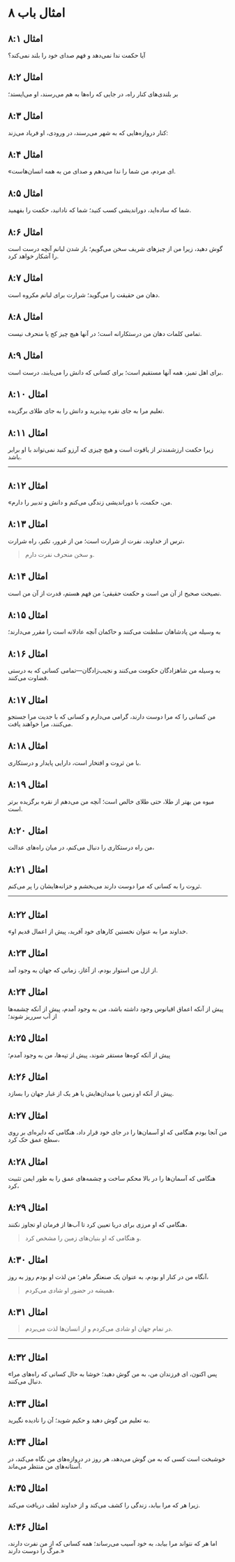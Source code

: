 # امثال باب ۸

## امثال ۸:۱

آیا حکمت ندا نمی‌دهد و فهم صدای خود را بلند نمی‌کند؟

## امثال ۸:۲

بر بلندی‌های کنار راه، در جایی که راه‌ها به هم می‌رسند، او می‌ایستد؛

## امثال ۸:۳

کنار دروازه‌هایی که به شهر می‌رسند، در ورودی، او فریاد می‌زند:

## امثال ۸:۴

«ای مردم، من شما را ندا می‌دهم و صدای من به همه انسان‌هاست.

## امثال ۸:۵

شما که ساده‌اید، دوراندیشی کسب کنید؛ شما که نادانید، حکمت را بفهمید.

## امثال ۸:۶

گوش دهید، زیرا من از چیزهای شریف سخن می‌گویم؛ باز شدن لبانم آنچه درست است را آشکار خواهد کرد.

## امثال ۸:۷

دهان من حقیقت را می‌گوید؛ شرارت برای لبانم مکروه است.

## امثال ۸:۸

تمامی کلمات دهان من درستکارانه است؛ در آنها هیچ چیز کج یا منحرف نیست.

## امثال ۸:۹

برای اهل تمیز، همه آنها مستقیم است؛ برای کسانی که دانش را می‌یابند، درست است.

## امثال ۸:۱۰

تعلیم مرا به جای نقره بپذیرید و دانش را به جای طلای برگزیده.

## امثال ۸:۱۱

زیرا حکمت ارزشمندتر از یاقوت است و هیچ چیزی که آرزو کنید نمی‌تواند با او برابر باشد.

---

## امثال ۸:۱۲

«من، حکمت، با دوراندیشی زندگی می‌کنم و دانش و تدبیر را دارم.

## امثال ۸:۱۳

ترس از خداوند، نفرت از شرارت است؛ من از غرور، تکبر، راه شرارت،

> و سخن منحرف نفرت دارم.

## امثال ۸:۱۴

نصیحت صحیح از آن من است و حکمت حقیقی؛ من فهم هستم، قدرت از آن من است.

## امثال ۸:۱۵

به وسیله من پادشاهان سلطنت می‌کنند و حاکمان آنچه عادلانه است را مقرر می‌دارند؛

## امثال ۸:۱۶

به وسیله من شاهزادگان حکومت می‌کنند و نجیب‌زادگان—تمامی کسانی که به درستی قضاوت می‌کنند.

## امثال ۸:۱۷

من کسانی را که مرا دوست دارند، گرامی می‌دارم و کسانی که با جدیت مرا جستجو می‌کنند، مرا خواهند یافت.

## امثال ۸:۱۸

با من ثروت و افتخار است، دارایی پایدار و درستکاری.

## امثال ۸:۱۹

میوه من بهتر از طلا، حتی طلای خالص است؛ آنچه من می‌دهم از نقره برگزیده برتر است.

## امثال ۸:۲۰

من راه درستکاری را دنبال می‌کنم، در میان راه‌های عدالت،

## امثال ۸:۲۱

ثروت را به کسانی که مرا دوست دارند می‌بخشم و خزانه‌هایشان را پر می‌کنم.

---

## امثال ۸:۲۲

«خداوند مرا به عنوان نخستین کارهای خود آفرید، پیش از اعمال قدیم او.

## امثال ۸:۲۳

از ازل من استوار بودم، از آغاز، زمانی که جهان به وجود آمد.

## امثال ۸:۲۴

پیش از آنکه اعماق اقیانوس وجود داشته باشد، من به وجود آمدم، پیش از آنکه چشمه‌ها از آب سرریز شوند؛

## امثال ۸:۲۵

پیش از آنکه کوه‌ها مستقر شوند، پیش از تپه‌ها، من به وجود آمدم؛

## امثال ۸:۲۶

پیش از آنکه او زمین یا میدان‌هایش یا هر یک از غبار جهان را بسازد.

## امثال ۸:۲۷

من آنجا بودم هنگامی که او آسمان‌ها را در جای خود قرار داد، هنگامی که دایره‌ای بر روی سطح عمق حک کرد،

## امثال ۸:۲۸

هنگامی که آسمان‌ها را در بالا محکم ساخت و چشمه‌های عمق را به طور ایمن تثبیت کرد،

## امثال ۸:۲۹

هنگامی که او مرزی برای دریا تعیین کرد تا آب‌ها از فرمان او تجاوز نکنند،

> و هنگامی که او بنیان‌های زمین را مشخص کرد.

## امثال ۸:۳۰

آنگاه من در کنار او بودم، به عنوان یک صنعتگر ماهر؛ من لذت او بودم روز به روز،

> همیشه در حضور او شادی می‌کردم،

## امثال ۸:۳۱

> در تمام جهان او شادی می‌کردم
> و از انسان‌ها لذت می‌بردم.

---

## امثال ۸:۳۲

«پس اکنون، ای فرزندان من، به من گوش دهید؛ خوشا به حال کسانی که راه‌های مرا دنبال می‌کنند.

## امثال ۸:۳۳

به تعلیم من گوش دهید و حکیم شوید؛ آن را نادیده نگیرید.

## امثال ۸:۳۴

خوشبخت است کسی که به من گوش می‌دهد، هر روز در دروازه‌های من نگاه می‌کند، در آستانه‌های من منتظر می‌ماند.

## امثال ۸:۳۵

زیرا هر که مرا بیابد، زندگی را کشف می‌کند و از خداوند لطف دریافت می‌کند.

## امثال ۸:۳۶

اما هر که نتواند مرا بیابد، به خود آسیب می‌رساند؛ همه کسانی که از من نفرت دارند، مرگ را دوست دارند.»

